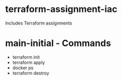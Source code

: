 # terraform-assignment-iac
Includes Terraform assignments

# main-initial - Commands
- terraform init
- terraform apply
- docker ps
- terraform destroy